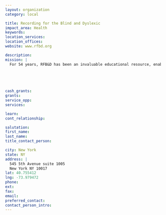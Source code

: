 ```yaml
---
layout: organization
category: local

title: Recording for the Blind and Dyslexic
impact_area: Health
keywords: 
location_services: 
location_offices: 
website: www.rfbd.org

description: 
mission: |
  For 54 years, RFB&D has been an invaluable educational resource, enabling those with print disabilities to complete their educations, advance their careers, and gain self-esteem.

  

  

cash_grants: 
grants: 
service_opp: 
services: 

learn: 
cont_relationship: 

salutation: 
first_name: 
last_name: 
title_contact_person: 

city: New York
state: NY
address: |
  545 5th Avenue suite 1005   
  New York NY 10017
lat: 40.755412
lng: -73.979472
phone: 
ext: 
fax: 
email: 
preferred_contact: 
contact_person_intro: 
---
```

